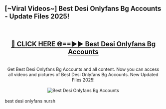 <h2>[~Viral Videos~] Best Desi Onlyfans Bg Accounts - Update Files 2025!</h2>
<br>
<div align="center">
<h2><a href="https://betterlinks.top/A2PfLJ" rel="nofollow">🔴 CLICK HERE 🌐==►► Best Desi Onlyfans Bg Accounts</a></h2>
<br>
Get Best Desi Onlyfans Bg Accounts and all content. Now you can access all videos and pictures of Best Desi Onlyfans Bg Accounts. New Updated Files 2025!
<br>
<br>
<a href="https://betterlinks.top/A2PfLJ" rel="nofollow" data-target="animated-image.originalLink"><img src="https://i.ibb.co.com/WyWwxjT/player-gif2.gif" alt="Best Desi Onlyfans Bg Accounts" style="max-width: 100%; display: inline-block;" data-target="animated-image.originalImage"></a>
</div>
<br>
best desi onlyfans nursh